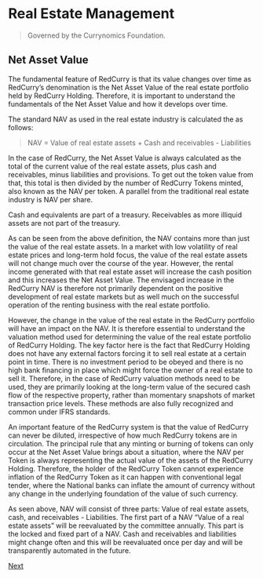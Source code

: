 # Real Estate Management
> Governed by the Currynomics Foundation.

##  Net Asset Value
The fundamental feature of RedCurry is that its value changes over time as RedCurry’s denomination is the Net Asset Value of the real estate portfolio held by RedCurry Holding. Therefore, it is important to understand the fundamentals of the Net Asset Value and how it develops over time.

The standard NAV as used in the real estate industry is calculated the as follows:

> NAV = Value of real estate assets + Cash and receivables - Liabilities

In the case of RedCurry, the Net Asset Value is always calculated as the total of the current value of the real estate assets, plus cash and receivables, minus liabilities and provisions. To get out the token value from that, this total is then divided by the number of RedCurry Tokens minted, also known as the NAV per token. A parallel from the traditional real estate industry is NAV per share.

Cash and equivalents are part of a treasury. Receivables as more illiquid assets are not part of the treasury.

As can be seen from the above definition, the NAV contains more than just the value of the real estate assets. In a market with low volatility of real estate prices and long-term hold focus, the value of the real estate assets will not change much over the course of the year. However, the rental income generated with that real estate asset will increase the cash position and this increases the Net Asset Value. The envisaged increase in the RedCurry NAV is therefore not primarily dependent on the positive development of real estate markets but as well much on the successful operation of the renting business with the real estate portfolio.

However, the change in the value of the real estate in the RedCurry portfolio will have an impact on the NAV. It is therefore essential to understand the valuation method used for determining the value of the real estate portfolio of RedCurry Holding. The key factor here is the fact that RedCurry Holding does not have any external factors forcing it to sell real estate at a certain point in time. There is no investment period to be obeyed and there is no high bank financing in place which might force the owner of a real estate to sell it. Therefore, in the case of RedCurry valuation methods need to be used, they are primarily looking at the long-term value of the secured cash flow of the respective property, rather than momentary snapshots of market transaction price levels. These methods are also fully recognized and common under IFRS standards.

An important feature of the RedCurry system is that the value of RedCurry can never be diluted, irrespective of how much RedCurry tokens are in circulation. The principal rule that any minting or burning of tokens can only occur at the Net Asset Value brings about a situation, where the NAV per Token is always representing the actual value of the assets of the RedCurry Holding. Therefore, the holder of the RedCurry Token cannot experience inflation of the RedCurry Token as it can happen with conventional legal tender, where the National banks can inflate the amount of currency without any change in the underlying foundation of the value of such currency. 

As seen above, NAV will consist of three parts: Value of real estate assets, cash, and receivables - Liabilities. The first part of a NAV “Value of a real estate assets” will be reevaluated by the committee annually. This part is the locked and fixed part of a NAV. Cash and receivables and liabilities might change often and this will be reevaluated once per day and will be transparently automated in the future.

[Next](/asset/real/strategy.md)